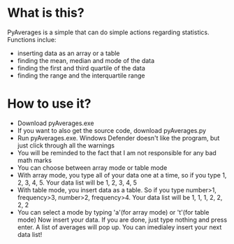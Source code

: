 # What is this?
PyAverages is a simple that can do simple actions regarding statistics. Functions inclue:
- inserting data as an array or a table
- finding the mean, median and mode of the data
- finding the first and third quartile of the data
- finding the range and the interquartile range

# How to use it?
- Download pyAverages.exe
- If you want to also get the source code, download pyAverages.py
- Run pyAverages.exe. Windows Defender doesn't like the program, but just click through all the warnings
- You will be reminded to the fact that I am not responsible for any bad math marks
- You can choose between array mode or table mode
- With array mode, you type all of your data one at a time, so if you type 1, 2, 3, 4, 5. Your data list will be 1, 2, 3, 4, 5
- With table mode, you insert data as a table. So if you type number>1, frequency>3, number>2, frequency>4. Your data list will be 1, 1, 1, 2, 2, 2, 2
- You can select a mode by typing 'a'(for array mode) or 't'(for table mode)
Now insert your data. If you are done, just type nothing and press enter. 
A list of averages will pop up. You can imedialey insert your next data list!
